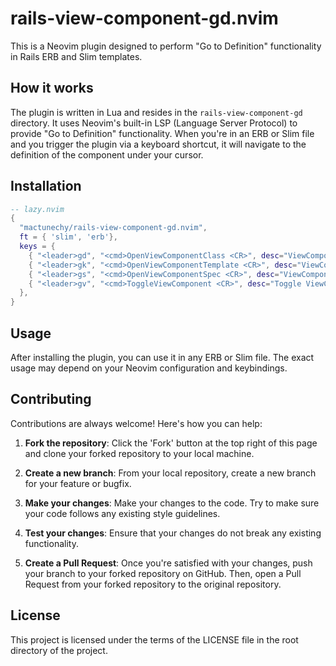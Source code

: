 # rails-view-component-gd.nvim

This is a Neovim plugin designed to perform "Go to Definition" functionality in Rails ERB and Slim templates.

## How it works

The plugin is written in Lua and resides in the `rails-view-component-gd` directory. It uses Neovim's built-in LSP (Language Server Protocol) to provide "Go to Definition" functionality. When you're in an ERB or Slim file and you trigger the plugin via a keyboard shortcut, it will navigate to the definition of the component under your cursor.

## Installation

```lua
-- lazy.nvim
{
  "mactunechy/rails-view-component-gd.nvim",
  ft = { 'slim', 'erb'},
  keys = {
    { "<leader>gd", "<cmd>OpenViewComponentClass <CR>", desc="ViewComponent Class" },
    { "<leader>gk", "<cmd>OpenViewComponentTemplate <CR>", desc="ViewComponent Template" },
    { "<leader>gs", "<cmd>OpenViewComponentSpec <CR>", desc="ViewComponent Spec" },
    { "<leader>gv", "<cmd>ToggleViewComponent <CR>", desc="Toggle ViewComponent ClassAndTemplate" },
  },
}
```

## Usage

After installing the plugin, you can use it in any ERB or Slim file. The exact usage may depend on your Neovim configuration and keybindings.

## Contributing

Contributions are always welcome! Here's how you can help:

1. **Fork the repository**: Click the 'Fork' button at the top right of this page and clone your forked repository to your local machine.

2. **Create a new branch**: From your local repository, create a new branch for your feature or bugfix.

3. **Make your changes**: Make your changes to the code. Try to make sure your code follows any existing style guidelines.

4. **Test your changes**: Ensure that your changes do not break any existing functionality.

5. **Create a Pull Request**: Once you're satisfied with your changes, push your branch to your forked repository on GitHub. Then, open a Pull Request from your forked repository to the original repository.

## License

This project is licensed under the terms of the LICENSE file in the root directory of the project.
